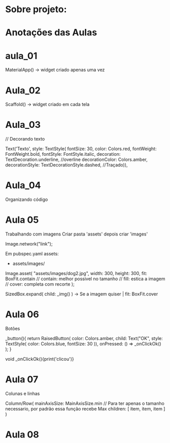 # Sobre projeto: 

# Anotações das Aulas

# aula_01

MaterialApp() -> widget criado apenas uma vez

# Aula_02

Scaffold() -> widget criado em cada tela

# Aula_03 

// Decorando texto

Text('Texto', style: TextStyle(
fontSize: 30,  color: Colors.red,
fontWeight: FontWeight.bold,
fontStyle: FontStyle.italic,
decoration: TextDecoration.underline, //overline
decorationColor: Colors.amber,
decorationStyle: TextDecorationStyle.dashed, //Traçado)),

# Aula_04 

Organizando código

# Aula 05

Trabalhando com imagens
Criar pasta 'assets' depois criar 'images'

Image.network("link");

Em pubspec.yaml
assets:
- assets/images/

Image.asset(
"assets/images/dog2.jpg",
width: 300,
height: 300,
fit: BoxFit.contain
// contain: melhor possivel no tamanho
// fill: estica a imagem
// cover: completa com recorte
);

SizedBox.expand(
child: _img()
) -> Se a imagem quiser | fit: BoxFit.cover

# Aula 06

Botões

_button(){
return RaisedButton(
color: Colors.amber,
child: Text("OK", style:
TextStyle(
color: Colors.blue,
fontSize: 30
)),
onPressed: () => _onClickOk()
);
}

void _onClickOk(){print('clicou')}

# Aula 07

Colunas e linhas

Column/Row(
mainAxisSize: MainAxisSize.min // Para ter apenas o tamanho necessario, por padrão essa função recebe Max
children: [
item,
item,
item
]
)

# Aula 08

